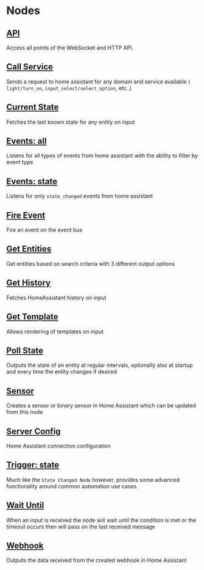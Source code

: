 # Nodes

## [API](./API.md)

Access all points of the WebSocket and HTTP API.

## [Call Service](./call-service.md)

Sends a request to home assistant for any domain and service available ( `light/turn_on`, `input_select/select_option`, etc..)

## [Current State](./current-state.md)

Fetches the last known state for any entity on input

## [Events: all](./events-all.md)

Listens for all types of events from home assistant with the ability to filter by event type

## [Events: state](events-state.md)

Listens for only `state_changed` events from home assistant

## [Fire Event](./fire-event.md)

Fire an event on the event bus

## [Get Entities](./get-entities.md)

Get entities based on search criteria with 3 different output options

## [Get History](./get-history.md)

Fetches HomeAssistant history on input

## [Get Template](./get-template.md)

Allows rendering of templates on input

## [Poll State](./poll-state.md)

Outputs the state of an entity at regular intervals, optionally also at startup
and every time the entity changes if desired

## [Sensor](./sensor.md)

Creates a sensor or binary sensor in Home Assistant which can be updated
from this node

## [Server Config](./config-server.md)

Home Assistant connection configuration

## [Trigger: state](./trigger-state.md)

Much like the `State Changed Node` however, provides some advanced functionality around common automation use cases.

## [Wait Until](./wait-until.md)

When an input is received the node will wait until the condition is met or the timeout occurs then will pass on the last received message

## [Webhook](./webhook.md)

Outputs the data received from the created webhook in Home Assistant
